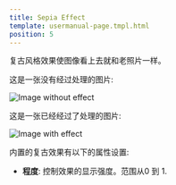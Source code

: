 ```yaml
---
title: Sepia Effect
template: usermanual-page.tmpl.html
position: 5
---
```


复古风格效果使图像看上去就和老照片一样。

这是一张没有经过处理的图片:

<img alt="Image without effect" src="/images/platform/posteffects/without_effects.png"></img>

这是一张已经经过了处理的图片:

<img alt="Image with effect" src="/images/platform/posteffects/with_sepia.png"></img>

内置的复古效果有以下的属性设置:

* **程度**: 控制效果的显示强度。范围从0 到 1.

